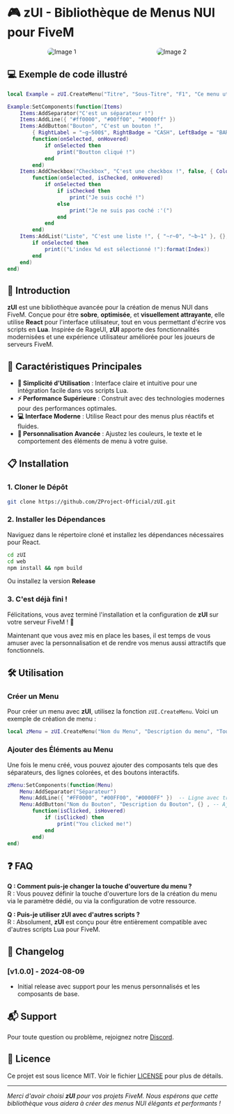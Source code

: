# 🎮 **zUI - Bibliothèque de Menus NUI pour FiveM**

<div style="display: flex; justify-content: space-around;">
    <img src="https://i.imgur.com/mU2HFdM.png" alt="Image 1" style="border-radius: 1.5em"/>
    <img src="https://i.imgur.com/AUC6xgB.png" alt="Image 2" style="border-radius: 1.5em"/>
</div>


## 💻 Exemple de code illustré

```lua
local Example = zUI.CreateMenu("Titre", "Sous-Titre", "F1", "Ce menu utilise le zUI.")

Example:SetComponents(function(Items)
    Items:AddSeparator("C'est un séparateur !")
    Items:AddLine({ "#ff0000", "#00ff00", "#0000ff" })
    Items:AddButton("Bouton", "C'est un bouton !",
        { RightLabel = "~g~500$", RightBadge = "CASH", LeftBadge = "BARBER_ICON_A" },
        function(onSelected, onHovered)
            if onSelected then
                print("Boutton cliqué !")
            end
        end)
    Items:AddCheckbox("Checkbox", "C'est une checkbox !", false, { Color = "#0000ff" },
        function(onSelected, isChecked, onHovered)
            if onSelected then
                if isChecked then
                    print("Je suis coché !")
                else
                    print("Je ne suis pas coché :'(")
                end
            end
        end)
    Items:AddList("Liste", "C'est une liste !", { "~r~0", "~b~1" }, {}, function(onSelected, onHovered, Index)
        if onSelected then
            print(("L'index %d est sélectionné !"):format(Index))
        end
    end)
end)
```

## 🚀 **Introduction**

**zUI** est une bibliothèque avancée pour la création de menus NUI dans FiveM. Conçue pour être **sobre**, **optimisée**, et **visuellement attrayante**, elle utilise **React** pour l'interface utilisateur, tout en vous permettant d'écrire vos scripts en **Lua**. Inspirée de RageUI, **zUI** apporte des fonctionnalités modernisées et une expérience utilisateur améliorée pour les joueurs de serveurs FiveM.

## 🌟 **Caractéristiques Principales**

- **🔧 Simplicité d'Utilisation** : Interface claire et intuitive pour une intégration facile dans vos scripts Lua.
- **⚡ Performance Supérieure** : Construit avec des technologies modernes pour des performances optimales.
- **💻 Interface Moderne** : Utilise React pour des menus plus réactifs et fluides.
- **🎨 Personnalisation Avancée** : Ajustez les couleurs, le texte et le comportement des éléments de menu à votre guise.

## 📋 **Installation**

### 1. Cloner le Dépôt

```bash
git clone https://github.com/ZProject-Official/zUI.git
```

### 2. Installer les Dépendances

Naviguez dans le répertoire cloné et installez les dépendances nécessaires pour React.

```bash
cd zUI
cd web
npm install && npm build
```
Ou installez la version **Release**

### 3. C'est déjà fini !

Félicitations, vous avez terminé l'installation et la configuration de **zUI** sur votre serveur FiveM ! 🚀

Maintenant que vous avez mis en place les bases, il est temps de vous amuser avec la personnalisation et de rendre vos menus aussi attractifs que fonctionnels.

## 🛠️ **Utilisation**

### Créer un Menu

Pour créer un menu avec **zUI**, utilisez la fonction `zUI.CreateMenu`. Voici un exemple de création de menu :

```lua
local zMenu = zUI.CreateMenu("Nom du Menu", "Description du menu", "Touche pour ouvrir le menu", "Ecriture dans le menu Fivem pour configurer la touche", "Entrez ici votre bannière")
```

### Ajouter des Éléments au Menu

Une fois le menu créé, vous pouvez ajouter des composants tels que des séparateurs, des lignes colorées, et des boutons interactifs.

```lua
zMenu:SetComponents(function(Menu)
    Menu:AddSeparator("Séparateur")
    Menu:AddLine({ "#FF0000", "#00FF00", "#0000FF" })  -- Ligne avec trois couleurs : Rouge, Vert, Bleu (Dégradé)
    Menu:AddButton("Nom du Bouton", "Description du Bouton", {} , -- Ajoutez du style !
        function(isClicked, isHovered)
            if (isClicked) then
                print("You clicked me!")
            end
        end)
end)
```

## ❓ **FAQ**

**Q : Comment puis-je changer la touche d'ouverture du menu ?**  
R : Vous pouvez définir la touche d'ouverture lors de la création du menu via le paramètre dédié, ou via la configuration de votre ressource.

**Q : Puis-je utiliser zUI avec d'autres scripts ?**  
R : Absolument, **zUI** est conçu pour être entièrement compatible avec d'autres scripts Lua pour FiveM.

## 📝 **Changelog**

### [v1.0.0] - 2024-08-09
- Initial release avec support pour les menus personnalisés et les composants de base.

## 📬 **Support**

Pour toute question ou problème, rejoignez notre [Discord](https://discord.gg/ZGzmkMd4rs).

## 📜 **Licence**

Ce projet est sous licence MIT. Voir le fichier [LICENSE](LICENSE) pour plus de détails.

---

*Merci d'avoir choisi **zUI** pour vos projets FiveM. Nous espérons que cette bibliothèque vous aidera à créer des menus NUI élégants et performants !*
